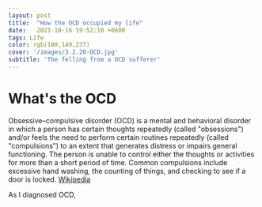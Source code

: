 ```yaml
---
layout: post
title:  "How the OCD occupied my life"
date:   2021-10-16 19:52:10 +0800
tags: Life
color: rgb(100,149,237)
cover: '/images/3.2.20-OCD.jpg'
subtitle: 'The felling from a OCD sufferer'
---
```

# What's the OCD
Obsessive–compulsive disorder (OCD) is a mental and behavioral disorder 
in which a person has certain thoughts repeatedly (called "obsessions") and/or feels the need to perform certain routines repeatedly (called "compulsions") 
to an extent that generates distress or impairs general functioning.
The person is unable to control either the thoughts or activities for more than a short period of time.
Common compulsions include excessive hand washing, the counting of things, and checking to see if a door is locked. [Wikipedia](https://en.m.wikipedia.org/wiki/Obsessive%E2%80%93compulsive_disorder "Wikipedia")

As I diagnosed OCD,
